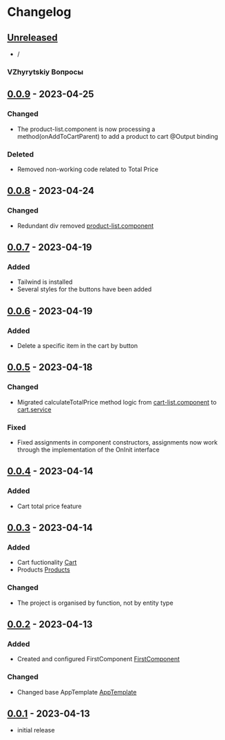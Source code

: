 # Changelog

## [Unreleased]

- /

### VZhyrytskiy Вопросы


## [0.0.9] - 2023-04-25

### Changed

- The product-list.component is now processing a method(onAddToCartParent) to add a product to cart @Output binding

### Deleted

- Removed non-working code related to Total Price

## [0.0.8] - 2023-04-24

### Changed

- Redundant div removed [product-list.component](src/app/products/components/product-list/product-list.component.html)

## [0.0.7] - 2023-04-19

### Added

- Tailwind is installed
- Several styles for the buttons have been added

## [0.0.6] - 2023-04-19

### Added

- Delete a specific item in the cart by button

## [0.0.5] - 2023-04-18

### Changed

- Migrated calculateTotalPrice method logic from [cart-list.component](./src/app/cart/components/cart-list/cart-list.component.ts) to [cart.service](./src/app/cart/services/cart.service.ts)

### Fixed

- Fixed assignments in component constructors, assignments now work through the implementation of the OnInit interface

## [0.0.4] - 2023-04-14

### Added

- Cart total price feature

## [0.0.3] - 2023-04-14

### Added

- Cart fuctionality [Cart](./src/app/cart/)
- Products [Products](./src/app/products/)

### Changed

- The project is organised by function, not by entity type

## [0.0.2] - 2023-04-13

### Added

- Created and configured FirstComponent [FirstComponent](./src/app/first/)

### Changed

- Changed base AppTemplate [AppTemplate](./src/app/app.component.html)

## [0.0.1] - 2023-04-13

- initial release

<!-- Links -->

[keep a changelog]: https://keepachangelog.com/en/1.0.0/
[semantic versioning]: https://semver.org/spec/v2.0.0.html

<!-- Versions -->

[unreleased]: https://github.com/m-sobur/Angular36-Sobur/compare/v0.0.9...HEAD
[0.0.9]: https://github.com/m-sobur/Angular36-Sobur/compare/v0.0.8...v0.0.9
[0.0.8]: https://github.com/m-sobur/Angular36-Sobur/compare/v0.0.7...v0.0.8
[0.0.7]: https://github.com/m-sobur/Angular36-Sobur/compare/v0.0.6...v0.0.7
[0.0.6]: https://github.com/m-sobur/Angular36-Sobur/compare/v0.0.5...v0.0.6
[0.0.5]: https://github.com/m-sobur/Angular36-Sobur/compare/v0.0.4...v0.0.5
[0.0.4]: https://github.com/m-sobur/Angular36-Sobur/compare/v0.0.3...v0.0.4
[0.0.3]: https://github.com/m-sobur/Angular36-Sobur/compare/v0.0.2...v0.0.3
[0.0.2]: https://github.com/m-sobur/Angular36-Sobur/compare/v0.0.1...v0.0.2
[0.0.1]: https://github.com/m-sobur/Angular36-Sobur/releases/tag/v0.0.1
